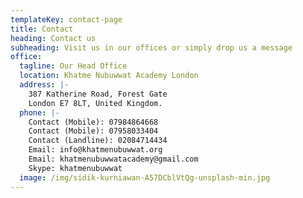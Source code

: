 ```yaml
---
templateKey: contact-page
title: Contact
heading: Contact us
subheading: Visit us in our offices or simply drop us a message
office:
  tagline: Our Head Office
  location: Khatme Nubuwwat Academy London
  address: |-
    387 Katherine Road, Forest Gate
    London E7 8LT, United Kingdom.
  phone: |-
    Contact (Mobile): 07984864668
    Contact (Mobile): 07958033404
    Contact (Landline): 02084714434
    Email: info@khatmenubuwwat.org
    Email: khatmenubuwwatacademy@gmail.com
    Skype: khatmenubuwwat
  image: /img/sidik-kurniawan-A57DCblVtQg-unsplash-min.jpg
---
```

